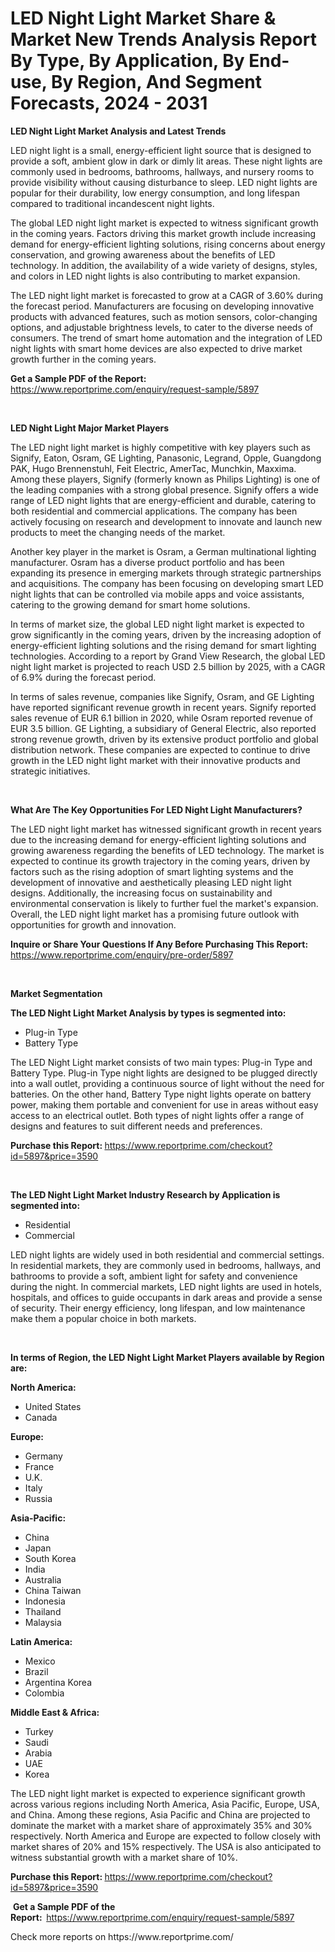 <p><h1>LED Night Light Market Share & Market New Trends Analysis Report By Type, By Application, By End-use, By Region, And Segment Forecasts, 2024 - 2031</h1></p><p><strong>LED Night Light Market Analysis and Latest Trends</strong></p>
<p><p>LED night light is a small, energy-efficient light source that is designed to provide a soft, ambient glow in dark or dimly lit areas. These night lights are commonly used in bedrooms, bathrooms, hallways, and nursery rooms to provide visibility without causing disturbance to sleep. LED night lights are popular for their durability, low energy consumption, and long lifespan compared to traditional incandescent night lights.</p><p>The global LED night light market is expected to witness significant growth in the coming years. Factors driving this market growth include increasing demand for energy-efficient lighting solutions, rising concerns about energy conservation, and growing awareness about the benefits of LED technology. In addition, the availability of a wide variety of designs, styles, and colors in LED night lights is also contributing to market expansion.</p><p>The LED night light market is forecasted to grow at a CAGR of 3.60% during the forecast period. Manufacturers are focusing on developing innovative products with advanced features, such as motion sensors, color-changing options, and adjustable brightness levels, to cater to the diverse needs of consumers. The trend of smart home automation and the integration of LED night lights with smart home devices are also expected to drive market growth further in the coming years.</p></p>
<p><strong>Get a Sample PDF of the Report:&nbsp;</strong> <a href="https://www.reportprime.com/enquiry/request-sample/5897">https://www.reportprime.com/enquiry/request-sample/5897</a></p>
<p>&nbsp;</p>
<p><strong>LED Night Light Major Market Players</strong></p>
<p><p>The LED night light market is highly competitive with key players such as Signify, Eaton, Osram, GE Lighting, Panasonic, Legrand, Opple, Guangdong PAK, Hugo Brennenstuhl, Feit Electric, AmerTac, Munchkin, Maxxima. Among these players, Signify (formerly known as Philips Lighting) is one of the leading companies with a strong global presence. Signify offers a wide range of LED night lights that are energy-efficient and durable, catering to both residential and commercial applications. The company has been actively focusing on research and development to innovate and launch new products to meet the changing needs of the market.</p><p>Another key player in the market is Osram, a German multinational lighting manufacturer. Osram has a diverse product portfolio and has been expanding its presence in emerging markets through strategic partnerships and acquisitions. The company has been focusing on developing smart LED night lights that can be controlled via mobile apps and voice assistants, catering to the growing demand for smart home solutions.</p><p>In terms of market size, the global LED night light market is expected to grow significantly in the coming years, driven by the increasing adoption of energy-efficient lighting solutions and the rising demand for smart lighting technologies. According to a report by Grand View Research, the global LED night light market is projected to reach USD 2.5 billion by 2025, with a CAGR of 6.9% during the forecast period.</p><p>In terms of sales revenue, companies like Signify, Osram, and GE Lighting have reported significant revenue growth in recent years. Signify reported sales revenue of EUR 6.1 billion in 2020, while Osram reported revenue of EUR 3.5 billion. GE Lighting, a subsidiary of General Electric, also reported strong revenue growth, driven by its extensive product portfolio and global distribution network. These companies are expected to continue to drive growth in the LED night light market with their innovative products and strategic initiatives.</p></p>
<p>&nbsp;</p>
<p><strong>What Are The Key Opportunities For LED Night Light Manufacturers?</strong></p>
<p><p>The LED night light market has witnessed significant growth in recent years due to the increasing demand for energy-efficient lighting solutions and growing awareness regarding the benefits of LED technology. The market is expected to continue its growth trajectory in the coming years, driven by factors such as the rising adoption of smart lighting systems and the development of innovative and aesthetically pleasing LED night light designs. Additionally, the increasing focus on sustainability and environmental conservation is likely to further fuel the market's expansion. Overall, the LED night light market has a promising future outlook with opportunities for growth and innovation.</p></p>
<p><strong>Inquire or Share Your Questions If Any Before Purchasing This Report:</strong> <a href="https://www.reportprime.com/enquiry/pre-order/5897">https://www.reportprime.com/enquiry/pre-order/5897</a></p>
<p>&nbsp;</p>
<p><strong>Market Segmentation</strong></p>
<p><strong>The LED Night Light Market Analysis by types is segmented into:</strong></p>
<p><ul><li>Plug-in Type</li><li>Battery Type</li></ul></p>
<p><p>The LED Night Light market consists of two main types: Plug-in Type and Battery Type. Plug-in Type night lights are designed to be plugged directly into a wall outlet, providing a continuous source of light without the need for batteries. On the other hand, Battery Type night lights operate on battery power, making them portable and convenient for use in areas without easy access to an electrical outlet. Both types of night lights offer a range of designs and features to suit different needs and preferences.</p></p>
<p><strong>Purchase this Report:&nbsp;</strong><a href="https://www.reportprime.com/checkout?id=5897&price=3590">https://www.reportprime.com/checkout?id=5897&price=3590</a></p>
<p>&nbsp;</p>
<p><strong>The LED Night Light Market Industry Research by Application is segmented into:</strong></p>
<p><ul><li>Residential</li><li>Commercial</li></ul></p>
<p><p>LED night lights are widely used in both residential and commercial settings. In residential markets, they are commonly used in bedrooms, hallways, and bathrooms to provide a soft, ambient light for safety and convenience during the night. In commercial markets, LED night lights are used in hotels, hospitals, and offices to guide occupants in dark areas and provide a sense of security. Their energy efficiency, long lifespan, and low maintenance make them a popular choice in both markets.</p></p>
<p>&nbsp;</p>
<p><strong>In terms of Region, the LED Night Light Market Players available by Region are:</strong></p>
<p>
    <p> <strong> North America: </strong>
        <ul>
            <li>United States</li>
            <li>Canada</li>
        </ul>
        </p> 
    <p> <strong> Europe: </strong>
        <ul>
            <li>Germany</li>
            <li>France</li>
            <li>U.K.</li>
            <li>Italy</li>
            <li>Russia</li>
        </ul>
        </p> 
    <p> <strong> Asia-Pacific: </strong>
        <ul>
            <li>China</li>
            <li>Japan</li>
            <li>South Korea</li>
            <li>India</li>
            <li>Australia</li>
            <li>China Taiwan</li>
            <li>Indonesia</li>
            <li>Thailand</li>
            <li>Malaysia</li>
        </ul>
        </p> 
    <p> <strong> Latin America: </strong>
        <ul>
            <li>Mexico</li>
            <li>Brazil</li>
            <li>Argentina Korea</li>
            <li>Colombia</li>
        </ul>
        </p> 
    <p> <strong> Middle East & Africa: </strong>
        <ul>
            <li>Turkey</li>
            <li>Saudi</li>
            <li>Arabia</li>
            <li>UAE</li>
            <li>Korea</li>
        </ul>
    </p>
    </p>
<p><p>The LED night light market is expected to experience significant growth across various regions including North America, Asia Pacific, Europe, USA, and China. Among these regions, Asia Pacific and China are projected to dominate the market with a market share of approximately 35% and 30% respectively. North America and Europe are expected to follow closely with market shares of 20% and 15% respectively. The USA is also anticipated to witness substantial growth with a market share of 10%.</p></p>
<p><strong>Purchase this Report: </strong><a href="https://www.reportprime.com/checkout?id=5897&price=3590">https://www.reportprime.com/checkout?id=5897&price=3590</a></p>
<p>&nbsp;<strong>Get a Sample PDF of the Report:&nbsp;&nbsp;</strong><a href="https://www.reportprime.com/enquiry/request-sample/5897">https://www.reportprime.com/enquiry/request-sample/5897</a></p>
<p><strong></strong></p>
<p>Check more reports on https://www.reportprime.com/</p>